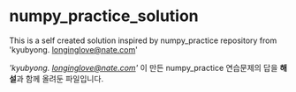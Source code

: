 # numpy_practice_solution
This is a self created solution inspired by numpy_practice repository from 'kyubyong. longinglove@nate.com'

*'kyubyong. longinglove@nate.com'* 이 만든 numpy_practice 연습문제의 답을 **해설**과 함께 올려둔 파일입니다. 
